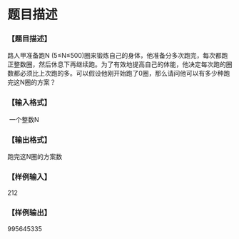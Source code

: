 # 题目描述


<h3>
	【题目描述】
</h3>
<p>
	路人甲准备跑N (5≤N≤500)圈来锻炼自己的身体，他准备分多次跑完，每次都跑正整数圈，然后休息下再继续跑。为了有效地提高自己的体能，他决定每次跑的圈数都必须比上次跑的多。可以假设他刚开始跑了0圈，那么请问他可以有多少种跑完这N圈的方案？
</p>
<h3>
	【输入格式】
</h3>
<p>
	 一个整数N
</p>
<h3>
	【输出格式】
</h3>
<p>
	跑完这N圈的方案数
</p>
<h3>
	【样例输入】
</h3>
212
<h3>
	【样例输出】
</h3>
<p>
	995645335
</p>
